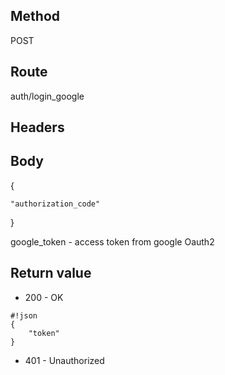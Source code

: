 ## Method ##

POST

## Route ##

auth/login_google

## Headers ##


## Body ##

{

    "authorization_code"

}

google_token - access token from google Oauth2

## Return value ##

* 200 - OK

```
#!json
{
    "token"
}

```   

* 401 - Unauthorized